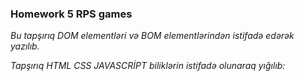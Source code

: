### Homework 5 RPS games


*Bu tapşırıq DOM elementləri və BOM elementlərindən istifadə edərək yazılıb.*

*Tapşırıq HTML CSS JAVASCRİPT biliklərin istifadə olunaraq yığılıb:*



